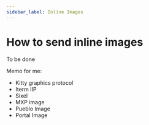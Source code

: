 ```yaml
---
sidebar_label: Inline Images
---
```


# How to send inline images

To be done

Memo for me:

* Kitty graphics protocol
* Iterm IIP
* Sixel
* MXP image
* Pueblo Image
* Portal Image